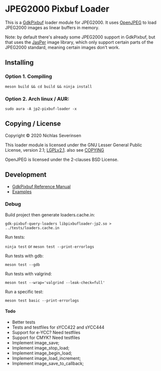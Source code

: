 
# JPEG2000 Pixbuf Loader

This is a [GdkPixbuf](https://gitlab.gnome.org/GNOME/gdk-pixbuf) loader module for JPEG2000. It uses [OpenJPEG](https://github.com/uclouvain/openjpeg) to load JPEG2000 images as linear buffers in memory.

Note: by default there's already some JPEG2000 support in GdkPixbuf, but that uses the [JasPer](https://github.com/mdadams/jasper) image library, which only support certain parts of the JPEG2000 standard, meaning certain images don't work.

## Installing

### Option 1. Compiling

```
meson build && cd build && ninja install
```

### Option 2. Arch linux / AUR:

```
sudo aura -A jp2-pixbuf-loader -x
```

## Copying / License

Copyright © 2020 Nichlas Severinsen

This loader module is licensed under the GNU Lesser General Public License, version 2.1; [LGPLv2.1](https://www.gnu.org/licenses/old-licenses/lgpl-2.1.en.html). also see [COPYING](COPYING)

OpenJPEG is licensed under the 2-clauses BSD License.

## Development

- [GdkPixbuf Reference Manual](https://developer.gnome.org/gdk-pixbuf/)
- [Examples](https://gitlab.gnome.org/GNOME/gdk-pixbuf/tree/master/gdk-pixbuf)

### Debug

Build project then generate loaders.cache.in:

```
gdk-pixbuf-query-loaders libpixbufloader-jp2.so > ../tests/loaders.cache.in
```

Run tests:

`ninja test` or `meson test --print-errorlogs`

Run tests with gdb:

```
meson test --gdb
```

Run tests with valgrind:

```
meson test --wrap='valgrind --leak-check=full'
```

Run a specific test:

```
meson test basic --print-errorlogs
```

#### Todo

- Better tests
- Tests and testfiles for sYCC422 and sYCC444
- Support for e-YCC? Need testfiles
- Support for CMYK? Need testfiles
- Implement image_save;
- Implement image_stop_load;
- Implement image_begin_load;
- Implement image_load_increment;
- Implement image_save_to_callback;

